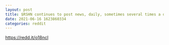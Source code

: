 ```yaml
--- 
layout: post 
title: $RSHN continues to post news, daily, sometimes several times a day. Positive momentum continues with massive volume 
date: 2021-06-16 1623860334 
categories: reddit 
--- 
```

https://redd.it/o18ncl